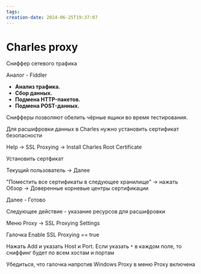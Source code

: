 ```yaml
---
tags: 
creation-date: 2024-06-25T19:37:07
---
```

# Charles proxy

Сниффер сетевого трафика

Аналог - Fiddler

- **Анализ трафика.**
- **Сбор данных.**
- **Подмена HTTP-пакетов.**
- **Подмена POST-данных.**

Снифферы позволяют обелить чёрные ящики во время тестирования. 



Для расшифровки данных в Charles нужно установить сертификат безопасности

Help -> SSL Proxying -> Install Charles Root Certificate


Установить сертфикат

Текущий пользователь -> Далее

"Поместить все сертификаты в следующее хранилище" -> нажать Обзор -> Доверенные корневые центры сертификации

Далее - Готово

Следующее действие - указание ресурсов для расшифровки

Меню Proxy -> SSL Proxying Settings

Галочка Enable SSL Proxying == true

Нажать Add и указать Host и Port. Если указать `*` в каждом поле, то сниффинг будет по всем хостам и портам

Убедиться, что галочка напротив Windows Proxy в меню Proxy включена